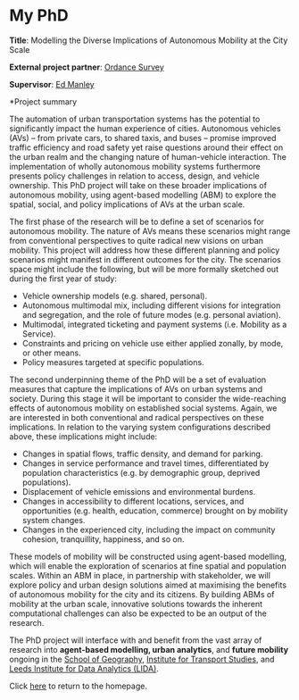 # My PhD

**Title**: Modelling the Diverse Implications of Autonomous Mobility at the City Scale

**External project partner**: [Ordance Survey](https://www.ordnancesurvey.co.uk/)

**Supervisor**: [Ed Manley](https://environment.leeds.ac.uk/geography/staff/9293/professor-ed-manley)

*Project summary

The automation of urban transportation systems has the potential to significantly impact the human experience of cities. Autonomous vehicles (AVs) – from private cars, to shared taxis, and buses – promise improved traffic efficiency and road safety yet raise questions around their effect on the urban realm and the changing nature of human-vehicle interaction. The implementation of wholly autonomous mobility systems furthermore presents policy challenges in relation to access, design, and vehicle ownership. This PhD project will take on these broader implications of autonomous mobility, using agent-based modelling (ABM) to explore the spatial, social, and policy implications of AVs at the urban scale. 

The first phase of the research will be to define a set of scenarios for autonomous mobility. The nature of AVs means these scenarios might range from conventional perspectives to quite radical new visions on urban mobility. This project will address how these different planning and policy scenarios might manifest in different outcomes for the city. The scenarios space might include the following, but will be more formally sketched out during the first year of study:

-	Vehicle ownership models (e.g. shared, personal).
-	Autonomous multimodal mix, including different visions for integration and segregation, and the role of future modes (e.g. personal aviation).
-	Multimodal, integrated ticketing and payment systems (i.e. Mobility as a Service).
-	Constraints and pricing on vehicle use either applied zonally, by mode, or other means.
-	Policy measures targeted at specific populations.

The second underpinning theme of the PhD will be a set of evaluation measures that capture the implications of AVs on urban systems and society. During this stage it will be important to consider the wide-reaching effects of autonomous mobility on established social systems. Again, we are interested in both conventional and radical perspectives on these implications. In relation to the varying system configurations described above, these implications might include:

-	Changes in spatial flows, traffic density, and demand for parking.
-	Changes in service performance and travel times, differentiated by population characteristics (e.g. by demographic group, deprived populations).
-	Displacement of vehicle emissions and environmental burdens.
-	Changes in accessibility to different locations, services, and opportunities (e.g. health, education, commerce) brought on by mobility system changes.
-	Changes in the experienced city, including the impact on community cohesion, tranquillity, happiness, and so on.

These models of mobility will be constructed using agent-based modelling, which will enable the exploration of scenarios at fine spatial and population scales. Within an ABM in place, in partnership with stakeholder, we will explore policy and urban design solutions aimed at maximising the benefits of autonomous mobility for the city and its citizens. By building ABMs of mobility at the urban scale, innovative solutions towards the inherent computational challenges can also be expected to be an output of the research. 

The PhD project will interface with and benefit from the vast array of research into **agent-based modelling, urban analytics**, and **future mobility** ongoing in the [School of Geography](https://environment.leeds.ac.uk/geography), [Institute for Transport Studies](https://environment.leeds.ac.uk/transport), and [Leeds Institute for Data Analytics (LIDA)](https://lida.leeds.ac.uk/).


Click [here](index.md) to return to the homepage.
